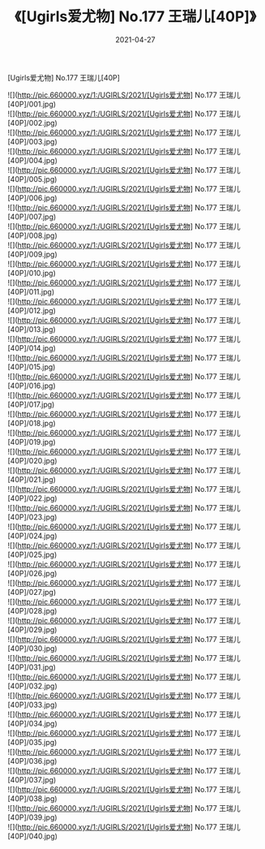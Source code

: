 ﻿---
layout: post
title:  《[Ugirls爱尤物] No.177 王瑞儿[40P]》
date:   2021-04-27
img: http://pic.660000.xyz/1:/UGIRLS/2021/[Ugirls爱尤物] No.177 王瑞儿[40P]/000.jpg
categories: [美女, 清纯, 唯美]
---

[Ugirls爱尤物] No.177 王瑞儿[40P]

  ![](http://pic.660000.xyz/1:/UGIRLS/2021/[Ugirls爱尤物] No.177 王瑞儿[40P]/001.jpg) <br> ![](http://pic.660000.xyz/1:/UGIRLS/2021/[Ugirls爱尤物] No.177 王瑞儿[40P]/002.jpg) <br> ![](http://pic.660000.xyz/1:/UGIRLS/2021/[Ugirls爱尤物] No.177 王瑞儿[40P]/003.jpg) <br> ![](http://pic.660000.xyz/1:/UGIRLS/2021/[Ugirls爱尤物] No.177 王瑞儿[40P]/004.jpg) <br> ![](http://pic.660000.xyz/1:/UGIRLS/2021/[Ugirls爱尤物] No.177 王瑞儿[40P]/005.jpg) <br> ![](http://pic.660000.xyz/1:/UGIRLS/2021/[Ugirls爱尤物] No.177 王瑞儿[40P]/006.jpg) <br> ![](http://pic.660000.xyz/1:/UGIRLS/2021/[Ugirls爱尤物] No.177 王瑞儿[40P]/007.jpg) <br> ![](http://pic.660000.xyz/1:/UGIRLS/2021/[Ugirls爱尤物] No.177 王瑞儿[40P]/008.jpg) <br> ![](http://pic.660000.xyz/1:/UGIRLS/2021/[Ugirls爱尤物] No.177 王瑞儿[40P]/009.jpg) <br> ![](http://pic.660000.xyz/1:/UGIRLS/2021/[Ugirls爱尤物] No.177 王瑞儿[40P]/010.jpg) <br> ![](http://pic.660000.xyz/1:/UGIRLS/2021/[Ugirls爱尤物] No.177 王瑞儿[40P]/011.jpg) <br> ![](http://pic.660000.xyz/1:/UGIRLS/2021/[Ugirls爱尤物] No.177 王瑞儿[40P]/012.jpg) <br> ![](http://pic.660000.xyz/1:/UGIRLS/2021/[Ugirls爱尤物] No.177 王瑞儿[40P]/013.jpg) <br> ![](http://pic.660000.xyz/1:/UGIRLS/2021/[Ugirls爱尤物] No.177 王瑞儿[40P]/014.jpg) <br> ![](http://pic.660000.xyz/1:/UGIRLS/2021/[Ugirls爱尤物] No.177 王瑞儿[40P]/015.jpg) <br> ![](http://pic.660000.xyz/1:/UGIRLS/2021/[Ugirls爱尤物] No.177 王瑞儿[40P]/016.jpg) <br> ![](http://pic.660000.xyz/1:/UGIRLS/2021/[Ugirls爱尤物] No.177 王瑞儿[40P]/017.jpg) <br> ![](http://pic.660000.xyz/1:/UGIRLS/2021/[Ugirls爱尤物] No.177 王瑞儿[40P]/018.jpg) <br> ![](http://pic.660000.xyz/1:/UGIRLS/2021/[Ugirls爱尤物] No.177 王瑞儿[40P]/019.jpg) <br> ![](http://pic.660000.xyz/1:/UGIRLS/2021/[Ugirls爱尤物] No.177 王瑞儿[40P]/020.jpg) <br> ![](http://pic.660000.xyz/1:/UGIRLS/2021/[Ugirls爱尤物] No.177 王瑞儿[40P]/021.jpg) <br> ![](http://pic.660000.xyz/1:/UGIRLS/2021/[Ugirls爱尤物] No.177 王瑞儿[40P]/022.jpg) <br> ![](http://pic.660000.xyz/1:/UGIRLS/2021/[Ugirls爱尤物] No.177 王瑞儿[40P]/023.jpg) <br> ![](http://pic.660000.xyz/1:/UGIRLS/2021/[Ugirls爱尤物] No.177 王瑞儿[40P]/024.jpg) <br> ![](http://pic.660000.xyz/1:/UGIRLS/2021/[Ugirls爱尤物] No.177 王瑞儿[40P]/025.jpg) <br> ![](http://pic.660000.xyz/1:/UGIRLS/2021/[Ugirls爱尤物] No.177 王瑞儿[40P]/026.jpg) <br> ![](http://pic.660000.xyz/1:/UGIRLS/2021/[Ugirls爱尤物] No.177 王瑞儿[40P]/027.jpg) <br> ![](http://pic.660000.xyz/1:/UGIRLS/2021/[Ugirls爱尤物] No.177 王瑞儿[40P]/028.jpg) <br> ![](http://pic.660000.xyz/1:/UGIRLS/2021/[Ugirls爱尤物] No.177 王瑞儿[40P]/029.jpg) <br> ![](http://pic.660000.xyz/1:/UGIRLS/2021/[Ugirls爱尤物] No.177 王瑞儿[40P]/030.jpg) <br> ![](http://pic.660000.xyz/1:/UGIRLS/2021/[Ugirls爱尤物] No.177 王瑞儿[40P]/031.jpg) <br> ![](http://pic.660000.xyz/1:/UGIRLS/2021/[Ugirls爱尤物] No.177 王瑞儿[40P]/032.jpg) <br> ![](http://pic.660000.xyz/1:/UGIRLS/2021/[Ugirls爱尤物] No.177 王瑞儿[40P]/033.jpg) <br> ![](http://pic.660000.xyz/1:/UGIRLS/2021/[Ugirls爱尤物] No.177 王瑞儿[40P]/034.jpg) <br> ![](http://pic.660000.xyz/1:/UGIRLS/2021/[Ugirls爱尤物] No.177 王瑞儿[40P]/035.jpg) <br> ![](http://pic.660000.xyz/1:/UGIRLS/2021/[Ugirls爱尤物] No.177 王瑞儿[40P]/036.jpg) <br> ![](http://pic.660000.xyz/1:/UGIRLS/2021/[Ugirls爱尤物] No.177 王瑞儿[40P]/037.jpg) <br> ![](http://pic.660000.xyz/1:/UGIRLS/2021/[Ugirls爱尤物] No.177 王瑞儿[40P]/038.jpg) <br> ![](http://pic.660000.xyz/1:/UGIRLS/2021/[Ugirls爱尤物] No.177 王瑞儿[40P]/039.jpg) <br> ![](http://pic.660000.xyz/1:/UGIRLS/2021/[Ugirls爱尤物] No.177 王瑞儿[40P]/040.jpg) <br>